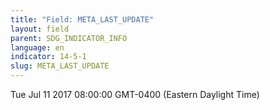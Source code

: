 ```yaml
---
title: "Field: META_LAST_UPDATE"
layout: field
parent: SDG_INDICATOR_INFO
language: en
indicator: 14-5-1
slug: META_LAST_UPDATE
---
```

Tue Jul 11 2017 08:00:00 GMT-0400 (Eastern Daylight Time)